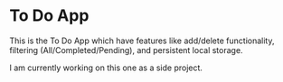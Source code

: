 # To Do App
This is the To Do App which have features like add/delete functionality, filtering (All/Completed/Pending), and persistent local storage.

I am currently working on this one as a side project.